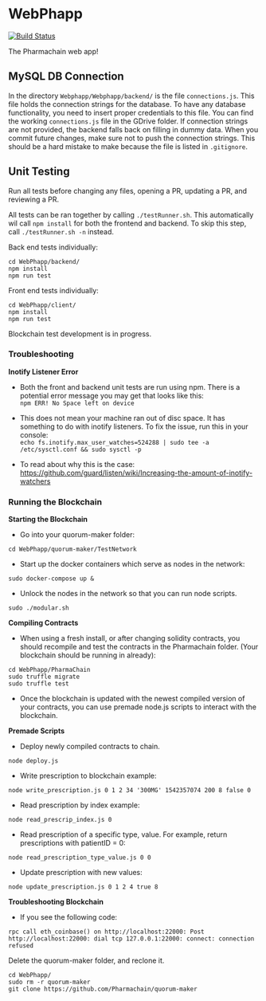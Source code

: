 # WebPhapp  
[![Build Status](https://travis-ci.org/Pharmachain/WebPhapp.svg?branch=master)](https://travis-ci.org/Pharmachain/WebPhapp/)  

The Pharmachain web app!

## MySQL DB Connection  
In the directory `Webphapp/Webphapp/backend/` is the file `connections.js`. This file holds the connection strings for the database. To have any database functionality, you need to insert proper credentials to this file. You can find the working `connections.js` file in the GDrive folder. If connection strings are not provided, the backend falls back on filling in dummy data. When you commit future changes, make sure not to push the connection strings. This should be a hard mistake to make because the file is listed in `.gitignore`.


## Unit Testing  
Run all tests before changing any files, opening a PR, updating a PR, and reviewing a PR.  

All tests can be ran together by calling `./testRunner.sh`. This automatically wil call `npm install` for both the frontend and backend. To skip this step, call `./testRunner.sh -n` instead.  

Back end tests individually:  
```
cd WebPhapp/backend/
npm install
npm run test
```  

Front end tests individually:  
```
cd WebPhapp/client/
npm install
npm run test
```

Blockchain test development is in progress.  

### Troubleshooting

**Inotify Listener Error**
- Both the front and backend unit tests are run using npm. There is a potential error message you may get that looks like this:  
`npm ERR! No Space left on device`  

- This does not mean your machine ran out of disc space. It has something to do with inotify listeners.
To fix the issue, run this in your console:  
`echo fs.inotify.max_user_watches=524288 | sudo tee -a /etc/sysctl.conf && sudo sysctl -p`  

- To read about why this is the case:  
https://github.com/guard/listen/wiki/Increasing-the-amount-of-inotify-watchers  

### Running the Blockchain
**Starting the Blockchain**
- Go into your quorum-maker folder:
```
cd WebPhapp/quorum-maker/TestNetwork
```
- Start up the docker containers which serve as nodes in the network:
```
sudo docker-compose up &
```
- Unlock the nodes in the network so that you can run node scripts.
```
sudo ./modular.sh
```
**Compiling Contracts**
- When using a fresh install, or after changing solidity contracts,
you should recompile and test the contracts in the Pharmachain folder.
(Your blockchain should be running in already):
```
cd WebPhapp/PharmaChain
sudo truffle migrate
sudo truffle test
```
- Once the blockchain is updated with the newest compiled version of your contracts, you can use premade node.js scripts to interact with the blockchain.

**Premade Scripts**
- Deploy newly compiled contracts to chain.
```
node deploy.js
```

- Write prescription to blockchain example:
```
node write_prescription.js 0 1 2 34 '300MG' 1542357074 200 8 false 0
```

- Read prescription by index example:
```
node read_prescrip_index.js 0
```

- Read prescription of a specific type, value. For example, return prescriptions with patientID = 0:
```
node read_prescription_type_value.js 0 0
```

- Update prescription with new values:
```
node update_prescription.js 0 1 2 4 true 8
``` 
**Troubleshooting Blockchain**
- If you see the following code:

```
rpc call eth_coinbase() on http://localhost:22000: Post http://localhost:22000: dial tcp 127.0.0.1:22000: connect: connection refused
```

Delete the quorum-maker folder, and reclone it.
```
cd WebPhapp/
sudo rm -r quorum-maker
git clone https://github.com/Pharmachain/quorum-maker
```
